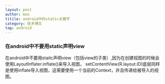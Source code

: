 ```yaml
---
layout: post
author: mxn
titile: android中的static关键字
category: 技术博文
tag: android
---
```




### 在android中不要用static声明view

在android中不要用staitc声明view（包括view的子类）,因为在创建视图的时候会使用LayoutInflater.inflate()来导入视图，
setContentView(R.layout.ID)底层同样是使用inflate导入视图，这需要使用一个当前的Context，并且传递给被导入的视图。

